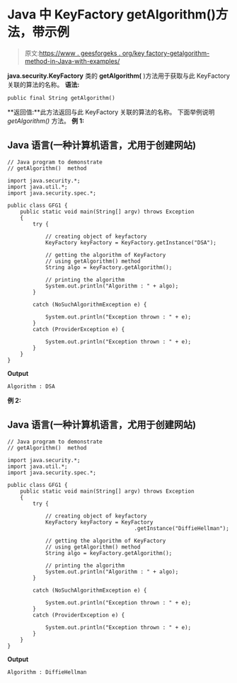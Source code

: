 # Java 中 KeyFactory getAlgorithm()方法，带示例

> 原文:[https://www . geesforgeks . org/key factory-getalgorithm-method-in-Java-with-examples/](https://www.geeksforgeeks.org/keyfactory-getalgorithm-method-in-java-with-examples/)

**java.security.KeyFactory** 类的 **getAlgorithm(** )方法用于获取与此 KeyFactory 关联的算法的名称。
**语法:**

```
public final String getAlgorithm()
```

**返回值:**此方法返回与此 KeyFactory 关联的算法的名称。
下面举例说明 *getAlgorithm()* 方法。
**例 1:**

## Java 语言(一种计算机语言，尤用于创建网站)

```
// Java program to demonstrate
// getAlgorithm()  method

import java.security.*;
import java.util.*;
import java.security.spec.*;

public class GFG1 {
    public static void main(String[] argv) throws Exception
    {
        try {

            // creating object of keyfactory
            KeyFactory keyFactory = KeyFactory.getInstance("DSA");

            // getting the algorithm of KeyFactory
            // using getAlgorithm() method
            String algo = keyFactory.getAlgorithm();

            // printing the algorithm
            System.out.println("Algorithm : " + algo);
        }

        catch (NoSuchAlgorithmException e) {

            System.out.println("Exception thrown : " + e);
        }
        catch (ProviderException e) {

            System.out.println("Exception thrown : " + e);
        }
    }
}
```

**Output**

```
Algorithm : DSA

```

**例 2:**

## Java 语言(一种计算机语言，尤用于创建网站)

```
// Java program to demonstrate
// getAlgorithm()  method

import java.security.*;
import java.util.*;
import java.security.spec.*;

public class GFG1 {
    public static void main(String[] argv) throws Exception
    {
        try {

            // creating object of keyfactory
            KeyFactory keyFactory = KeyFactory
                                        .getInstance("DiffieHellman");

            // getting the algorithm of KeyFactory
            // using getAlgorithm() method
            String algo = keyFactory.getAlgorithm();

            // printing the algorithm
            System.out.println("Algorithm : " + algo);
        }

        catch (NoSuchAlgorithmException e) {

            System.out.println("Exception thrown : " + e);
        }
        catch (ProviderException e) {

            System.out.println("Exception thrown : " + e);
        }
    }
}
```

**Output**

```
Algorithm : DiffieHellman

```